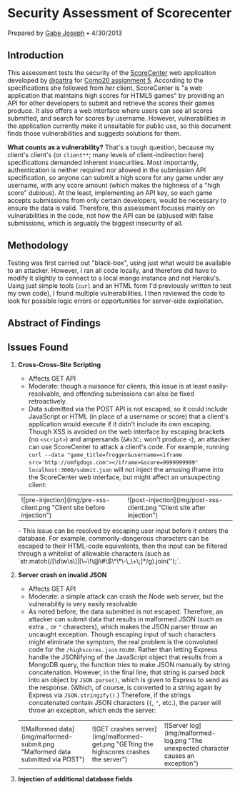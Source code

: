 <link rel="stylesheet" type="text/css" href="style.css"></link>
<script type="text/javascript" src="http://code.jquery.com/jquery-latest.min.js"></script>
<link rel="stylesheet" href="fancybox/source/jquery.fancybox.css" type="text/css" media="screen" />
<script type="text/javascript" src="fancybox/source/jquery.fancybox.pack.js"></script>
<script type="text/javascript">
	$(document).ready(function() {
		$('.galleryTable').each(function(index, elem){
			$('img', elem).wrap(function() {
				return '<a class="fancybox" rel="gal' + index + '" href="' + $(this).prop('src') + '" title="' + $(this).prop('title') + '">' + $(this).html() + '</a>';
			});
		});

		$('.fancybox').not("[rel^='gal']").wrap(function() {
			return '<a class="fancybox" href="' + $(this).prop('src') + '" title="' + $(this).prop('title') + '">' + $(this).html() + '</a>';
		});
		$(".fancybox").fancybox({
	    	openEffect	: 'elastic',
	    	closeEffect	: 'elastic',

	    	helpers : {
	    		title : {
	    			type : 'inside'
	    		}
	    	}
	    });
		console.log('boxed');
	});
</script>

Security Assessment of Scorecenter
==================================
Prepared by [Gabe Joseph](http://gjoseph92.github.io) &bull; 4/30/2013

Introduction
------------
This assessment tests the security of the [ScoreCenter](http://blooming-cliffs-4876.herokuapp.com/) web application developed by [@pattra](http://pattra.github.io/) for [Comp20 assignment 5](http://tuftsdev.github.io/WebProgramming/assignments/a5.html). According to the specifications she followed from _her_ client, ScoreCenter is "a web application that maintains high scores for HTML5 games" by providing an API for other developers to submit and retrieve the scores their games produce. It also offers a web interface where users can see all scores submitted, and search for scores by username. However, vulnerabilities in the application currently make it unsuitable for public use, so this document finds those vulnerabilities and suggests solutions for them.

**What counts as a vulnerability?** That's a tough question, because my client's client's (or `client**`; many levels of client-indirection here) specifications demanded inherent insecurities. Most importantly, authentication is neither required nor allowed in the submission API specification, so anyone can submit a high score for any game under any username, with any score amount (which makes the highness of a "high score" dubious). At the least, implementing an API key, so each game accepts submissions from only certain developers, would be necessary to ensure the data is valid. Therefore, this assessment focuses mainly on vulnerabilities in the code, not how the API can be (ab)used with false submissions, which is arguably the biggest insecurity of all.

Methodology
-----------
Testing was first carried out "black-box", using just what would be available to an attacker. However, I ran all code locally, and therefore did have to modify it slightly to connect to a local mongo instance and not Heroku's. Using just simple tools (`curl` and an HTML form I'd previously written to test my own code), I found multiple vulnerabilities. I then reviewed the code to look for possible logic errors or opportunities for server-side exploitation.

Abstract of Findings
--------------------

Issues Found
------------
1. **Cross-Cross-Site Scripting**
	- Affects GET API
	- <span class="mod">Moderate</span>: though a nuisance for clients, this issue is at least easily-resolvable, and offending submissions can also be fixed retroactively.
	- Data submitted via the POST API is not escaped, so it could include JavaScript or HTML (in place of a username or score) that a client's application would execute if it didn't include its own escaping. Though XSS is avoided on the web interface by escaping brackets (no `<script>`) and ampersands (`&#x3C;` won't produce `<`), an attacker can use ScoreCenter to attack a client's code. For example, running `curl --data "game_title=frogger&username=<iframe src='http://omfgdogs.com'></iframe>&score=9999999999" localhost:3000/submit.json` will not inject the amusing iframe into the ScoreCenter web interface, but might affect an unsuspecting client:
	<table class="galleryTable">
		<tr><td>![pre-injection](img/pre-xss-client.png "Client site before injection")</td>
		<td>![post-injection](img/post-xss-client.png "Client site after injection")</td></tr>
	</table>
	- This issue can be resolved by escaping user input before it enters the database. For example, commonly-dangerous characters can be escaped to their HTML-code equivalents, then the input can be filtered through a whitelist of allowable characters (such as `str.match(/[\d\w\s\]|[\~\!\@\#\$\^\*\-\_\+\;]*/g).join('');`.

2. **Server crash on invalid JSON**
	- Affects GET API
	- <span class="mod">Moderate</span>: a simple attack can crash the Node web server, but the vulnerability is very easily resolvable
	- As noted before, the data submitted is not escaped. Therefore, an attacker can submit data that results in malformed JSON (such as extra `,` or `"` characters), which makes the JSON parser throw an uncaught exception. Though escaping input of such characters might eliminate the symptom, the real problem is the convoluted code for the `/highscores.json` route. Rather than letting Express handle the JSONifying of the JavaScript object that results from a MongoDB query, the function tries to make JSON manually by string concatenation. However, in the final line, that string is parsed _back_ into an object by `JSON.parse()`, which is given to Express to send as the response. (Which, of course, is converted to a string again by Express via `JSON.stringify()`.) Therefore, if the strings concatenated contain JSON characters (`{`, `"`, etc.), the parser will throw an exception, which ends the server:
	<table class="galleryTable">
		<tr><td>![Malformed data](img/malformed-submit.png "Malformed data submitted via POST")</td>
		<td>![GET crashes server](img/malformed-get.png "GETting the highscores crashes the server")</td>
		<td>![Server log](img/malformed-log.png "The unexpected character causes an exception")</td></tr>
	</table>

3. **Injection of additional database fields**